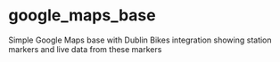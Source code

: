 # google_maps_base

Simple Google Maps base with Dublin Bikes integration showing station markers and live data from these markers
